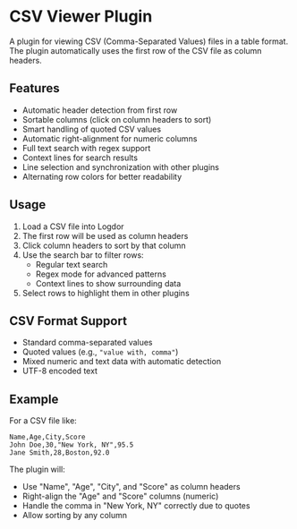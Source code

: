 # CSV Viewer Plugin

A plugin for viewing CSV (Comma-Separated Values) files in a table format. The plugin automatically uses the first row of the CSV file as column headers.

## Features

- Automatic header detection from first row
- Sortable columns (click on column headers to sort)
- Smart handling of quoted CSV values
- Automatic right-alignment for numeric columns
- Full text search with regex support
- Context lines for search results
- Line selection and synchronization with other plugins
- Alternating row colors for better readability

## Usage

1. Load a CSV file into Logdor
2. The first row will be used as column headers
3. Click column headers to sort by that column
4. Use the search bar to filter rows:
   - Regular text search
   - Regex mode for advanced patterns
   - Context lines to show surrounding data
5. Select rows to highlight them in other plugins

## CSV Format Support

- Standard comma-separated values
- Quoted values (e.g., `"value with, comma"`)
- Mixed numeric and text data with automatic detection
- UTF-8 encoded text

## Example

For a CSV file like:
```csv
Name,Age,City,Score
John Doe,30,"New York, NY",95.5
Jane Smith,28,Boston,92.0
```

The plugin will:
- Use "Name", "Age", "City", and "Score" as column headers
- Right-align the "Age" and "Score" columns (numeric)
- Handle the comma in "New York, NY" correctly due to quotes
- Allow sorting by any column
